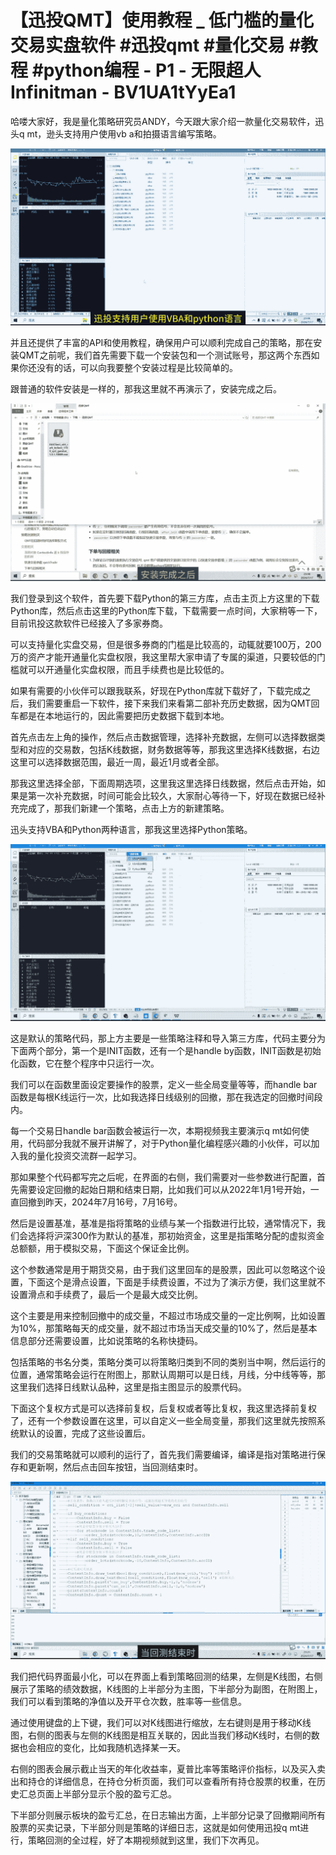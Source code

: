 # 【迅投QMT】使用教程 _ 低门槛的量化交易实盘软件 #迅投qmt #量化交易 #教程 #python编程 - P1 - 无限超人Infinitman - BV1UA1tYyEa1

哈喽大家好，我是量化策略研究员ANDY，今天跟大家介绍一款量化交易软件，迅头q mt，逊头支持用户使用vb a和拍摄语言编写策略。



![](img/e096e942312e1d358f311a894f82d26c_1.png)

并且还提供了丰富的API和使用教程，确保用户可以顺利完成自己的策略，那在安装QMT之前呢，我们首先需要下载一个安装包和一个测试账号，那这两个东西如果你还没有的话，可以向我要整个安装过程是比较简单的。

跟普通的软件安装是一样的，那我这里就不再演示了，安装完成之后。

![](img/e096e942312e1d358f311a894f82d26c_3.png)

我们登录到这个软件，首先要下载Python的第三方库，点击主页上方这里的下载Python库，然后点击这里的Python库下载，下载需要一点时间，大家稍等一下，目前讯投这款软件已经接入了多家券商。

可以支持量化实盘交易，但是很多券商的门槛是比较高的，动辄就要100万，200万的资产才能开通量化实盘权限，我这里帮大家申请了专属的渠道，只要较低的门槛就可以开通量化实盘权限，而且手续费也是比较低的。

如果有需要的小伙伴可以跟我联系，好现在Python库就下载好了，下载完成之后，我们需要重启一下软件，接下来我们来看第二部补充历史数据，因为QMT回车都是在本地运行的，因此需要把历史数据下载到本地。

首先点击左上角的操作，然后点击数据管理，选择补充数据，左侧可以选择数据类型和对应的交易数，包括K线数据，财务数据等等，那我这里选择K线数据，右边这里可以选择数据范围，最近一周，最近1月或者全部。

那我这里选择全部，下面周期选项，这里我这里选择日线数据，然后点击开始，如果是第一次补充数据，时间可能会比较久，大家耐心等待一下，好现在数据已经补充完成了，那我们新建一个策略，点击上方的新建策略。

迅头支持VBA和Python两种语言，那我这里选择Python策略。

![](img/e096e942312e1d358f311a894f82d26c_5.png)

这是默认的策略代码，那上方主要是一些策略注释和导入第三方库，代码主要分为下面两个部分，第一个是INIT函数，还有一个是handle by函数，INIT函数是初始化函数，它在整个程序中只运行一次。

我们可以在函数里面设定要操作的股票，定义一些全局变量等等，而handle bar函数是每根K线运行一次，比如我选择日线级别的回撤，那在我选定的回撤时间段内。

每一个交易日handle bar函数会被运行一次，本期视频我主要演示q mt如何使用，代码部分我就不展开讲解了，对于Python量化编程感兴趣的小伙伴，可以加入我的量化投资交流群一起学习。

那如果整个代码都写完之后呢，在界面的右侧，我们需要对一些参数进行配置，首先需要设定回撤的起始日期和结束日期，比如我们可以从2022年1月1号开始，一直回撤到昨天，2024年7月16号，7月16号。

然后是设置基准，基准是指将策略的业绩与某一个指数进行比较，通常情况下，我们会选择将沪深300作为默认的基准，那初始资金，这里是指策略分配的虚拟资金总额额，用于模拟交易，下面这个保证金比例。

这个参数通常是用于期货交易，由于我们这里回车的是股票，因此可以忽略这个设置，下面这个是滑点设置，下面是手续费设置，不过为了演示方便，我们这里就不设置滑点和手续费了，最后一个是最大成交比例。

这个主要是用来控制回撤中的成交量，不超过市场成交量的一定比例啊，比如设置为10%，那策略每天的成交量，就不超过市场当天成交量的10%了，然后是基本信息部分还需要设置，比如说策略的名称快捷码。

包括策略的书名分类，策略分类可以将策略归类到不同的类别当中啊，然后运行的位置，通常策略会运行在附图上，那默认周期可以是日线，月线，分中线等等，那这里我们选择日线默认品种，这里是指主图显示的股票代码。

下面这个复权方式是可以选择前复权，后复权或者等比复权，我这里选择前复权了，还有一个参数设置在这里，可以自定义一些全局变量，那我们这里就先按照系统默认的设置，完成了这些设置后。

我们的交易策略就可以顺利的运行了，首先我们需要编译，编译是指对策略进行保存和更新啊，然后点击回车按钮，当回测结束时。



![](img/e096e942312e1d358f311a894f82d26c_7.png)

我们把代码界面最小化，可以在界面上看到策略回测的结果，左侧是K线图，右侧展示了策略的绩效数据，K线图的上半部分为主图，下半部分为副图，在附图上，我们可以看到策略的净值以及开平仓次数，胜率等一些信息。

通过使用键盘的上下键，我们可以对K线图进行缩放，左右键则是用于移动K线图，右侧的图表与左侧的K线图是相互关联的，因此当我们移动K线时，右侧的数据也会相应的变化，比如我随机选择某一天。

右侧的图表会展示截止当天的年化收益率，夏普比率等策略评价指标，以及买入卖出和持仓的详细信息，在持仓分析页面，我们可以查看所有持仓股票的权重，在历史汇总页面上半部分显示个股的盈亏汇总。

下半部分则展示板块的盈亏汇总，在日志输出方面，上半部分记录了回撤期间所有股票的买卖记录，下半部分则是策略的详细日志，这就是如何使用迅投q mt进行，策略回测的全过程，好了本期视频就到这里，我们下次再见。

